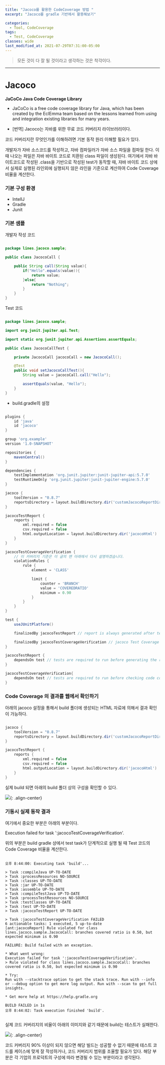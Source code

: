 ```yaml
---
title: "Jacoco를 활용한 CodeCoverage 방법 "
excerpt: "Jacoco를 gradle 기반에서 활용해보기"

categories:
  - Tool, CodeCoverage
tags:
  - Test, CodeCoverage
classes: wide
last_modified_at: 2021-07-29T07:31:00-05:00
---
```


> 모든 것이 다 잘 될 것이라고 생각하는 것은 착각이다.  

***

# Jacoco 

**JaCoCo Java Code Coverage Library**  

- JaCoCo is a free code coverage library for Java, which has been created by the EclEmma team based on the lessons learned from using and integration existing libraries for many years.  

- [번역] Jacoco는 자바를 위한 무료 코드 커버리지 라이브러리이다. 

코드 커버리지란 무엇인가를 이해하려면 기본 동작 원리 이해할 필요가 있다.  

개발자가 자바 소스코드를 작성하고, 자바 컴파일러가 자바 소스 파일을 컴파일 한다. 이 때 나오는 파일은 자바 바이트 코드로 치환된 class 파일이 생성된다. 여기에서 자바 바이트코드로 작성된 .class을 기반으로 작성된 test가 동작할 때, 자바 바이트 코드 상에서 실제로 실행된 라인외에 실행되지 않은
라인을 기준으로 계산하여 Code Coverage 비율을 계산한다. 


### 기본 구성 환경 

- IntellJ
- Gradle 
- Junit

### 기본 샘플 

개발자 작성 코드 

```java

package lines.jacoco.sample;

public class JacocoCall {

    public String call(String value){
        if("Hello".equals(value)){
            return value;
        }else{
            return "Nothing";
        }
    }
}

```

Test 코드 

```java

package lines.jacoco.sample;

import org.junit.jupiter.api.Test;

import static org.junit.jupiter.api.Assertions.assertEquals;

public class JacocoCallTest {

    private JacocoCall jacocoCall = new JacocoCall();

    @Test
    public void setJacocoCallTest(){
        String value = jacocoCall.call("Hello");

        assertEquals(value, "Hello");
    }
}

```

- build.gradle의 설정 

```gradle

plugins {
    id 'java'
    id 'jacoco'
}

group 'org.example'
version '1.0-SNAPSHOT'

repositories {
    mavenCentral()
}

dependencies {
    testImplementation 'org.junit.jupiter:junit-jupiter-api:5.7.0'
    testRuntimeOnly 'org.junit.jupiter:junit-jupiter-engine:5.7.0'
}

jacoco {
    toolVersion = "0.8.7"
    reportsDirectory = layout.buildDirectory.dir('customJacocoReportDir')
}

jacocoTestReport {
    reports {
        xml.required = false
        csv.required = false
        html.outputLocation = layout.buildDirectory.dir('jacocoHtml')
    }
}

jacocoTestCoverageVerification {
    // 이 커버리지 기준은 이 글의 맨 아래에서 다시 설명하겠습니다.
    violationRules {
        rule {
            element = 'CLASS'

            limit {
                counter = 'BRANCH'
                value = 'COVEREDRATIO'
                minimum = 0.90
            }
        }
    }
}

test {
    useJUnitPlatform()

    finalizedBy jacocoTestReport // report is always generated after tests run

    finalizedBy jacocoTestCoverageVerification // jacoco Test Coverage Verification after jacocoTestReport run
}

jacocoTestReport {
    dependsOn test // tests are required to run before generating the report
}

jacocoTestCoverageVerification{
    dependsOn test // tests are required to run before checking code coverage
}

```

### Code Coverage 의 결과를 웹에서 확인하기 

아래의 jacoco 설정을 통해서 build 폴더에 생성되는 HTML 자료에 의해서 결과 확인이 가능하다. 

```gradle 

jacoco {
    toolVersion = "0.8.7"
    reportsDirectory = layout.buildDirectory.dir('customJacocoReportDir')
}

jacocoTestReport {
    reports {
        xml.required = false
        csv.required = false
        html.outputLocation = layout.buildDirectory.dir('jacocoHtml')
    }
}

```

실제 build 되면 아래의 build 폴더 상의 구성을 확인할 수 있다. 

![](https://keepinmindsh.github.io/lines/assets/img/codecoverage_with_jacoco_02.png){: .align-center} 

### 기동시 실제 동작 결과 

여기에서 중요한 부분은 아래의 부분이다. 

Execution failed for task ':jacocoTestCoverageVerification'.  

위의 부분은 build gradle 상에서 test task가 단계적으로 실행 될 때 Test 코드의 Code Coverage 비율을 계산한다. 

```shell

오후 8:44:00: Executing task 'build'...

> Task :compileJava UP-TO-DATE
> Task :processResources NO-SOURCE
> Task :classes UP-TO-DATE
> Task :jar UP-TO-DATE
> Task :assemble UP-TO-DATE
> Task :compileTestJava UP-TO-DATE
> Task :processTestResources NO-SOURCE
> Task :testClasses UP-TO-DATE
> Task :test UP-TO-DATE
> Task :jacocoTestReport UP-TO-DATE

> Task :jacocoTestCoverageVerification FAILED
6 actionable tasks: 1 executed, 5 up-to-date
[ant:jacocoReport] Rule violated for class lines.jacoco.sample.JacocoCall: branches covered ratio is 0.50, but expected minimum is 0.90

FAILURE: Build failed with an exception.

* What went wrong:
Execution failed for task ':jacocoTestCoverageVerification'.
> Rule violated for class lines.jacoco.sample.JacocoCall: branches covered ratio is 0.50, but expected minimum is 0.90

* Try:
Run with --stacktrace option to get the stack trace. Run with --info or --debug option to get more log output. Run with --scan to get full insights.

* Get more help at https://help.gradle.org

BUILD FAILED in 1s
오후 8:44:02: Task execution finished 'build'.


```

실제 코드 커버리지의 비율이 아래의 이미지와 같기 때문에 build는 테스트가 실패한다. 

![](https://keepinmindsh.github.io/lines/assets/img/codecoverage_with_jacoco.png){: .align-center} 


코드 커버리지 90% 이상이 되지 않으면 해당 빌드는 성공할 수 없기 때문에 테스트 코드를 케이스에 맞게 잘 작성하거나, 코드 커버리지 범위를 조율할 필요가 있다. 해당 부분은 각 기업의 프로덕트의 구성에 따라 변경될 수 있는 부분이라고 생각된다. 
